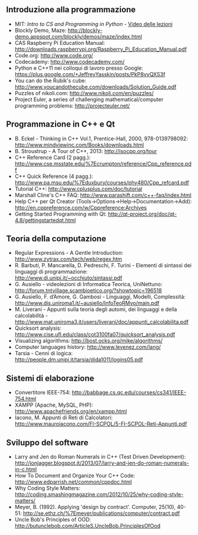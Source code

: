 ## Introduzione alla programmazione

- MIT: *Intro to CS and Programming in Python* - [Video delle lezioni](https://ocw.mit.edu/courses/electrical-engineering-and-computer-science/6-0001-introduction-to-computer-science-and-programming-in-python-fall-2016/lecture-videos/index.htm)
- Blockly Demo, Maze: <http://blockly-demo.appspot.com/blockly/demos/maze/index.html>
- CAS Raspberry Pi Education Manual: <http://downloads.raspberrypi.org/Raspberry_Pi_Education_Manual.pdf>
- Code.org: <http://www.code.org/>
- Codecademy: <http://www.codecademy.com/>
- Python e C++11 nei colloqui di lavoro presso Google: <https://plus.google.com/+JeffreyYasskin/posts/PkP8vvQXS3f>
- You can do the Rubik's cube: <http://www.youcandothecube.com/downloads/Solution_Guide.pdf>
- Puzzles of nikoli.com: <http://www.nikoli.com/en/puzzles/>
- Project Euler, a series of challenging mathematical/computer programming problems: <http://projecteuler.net/>

## Programmazione in C++ e Qt

- B. Eckel - Thinking in C++ Vol.1, Prentice-Hall, 2000, 978-0139798092: <http://www.mindviewinc.com/Books/downloads.html>
- B. Stroustrup - A Tour of C++, 2013: <http://isocpp.org/tour>
- C++ Reference Card (2 pagg.): <http://www.cse.msstate.edu/%7Ecrumpton/reference/Cpp_reference.pdf>
- C++ Quick Reference (4 pagg.): <http://www.pa.msu.edu/%7Eduxbury/courses/phy480/Cpp_refcard.pdf>
- Tutorial C++: <http://www.cplusplus.com/doc/tutorial>
- Marshall Cline's C++ FAQ: <http://www.parashift.com/c++-faq/index.html>
- Help C++ per Qt Creator (Tools-&gt;Options-&gt;Help-&gt;Documentation-&gt;Add): <http://en.cppreference.com/w/Cppreference:Archives>
- Getting Started Programming with Qt: <http://qt-project.org/doc/qt-4.8/gettingstartedqt.html>

## Teoria della computazione

- Regular Expressions - A Gentle Introduction: <http://www.zytrax.com/tech/web/regex.htm>
- R. Barbuti, P. Mancarella, D. Pedreschi, F. Turini - Elementi di sintassi dei linguaggi di programmazione: <http://www.di.unipi.it/~occhiuto/sintassi.pdf>
- G. Ausiello - videolezioni di Informatica Teorica, UniNettuno: <http://forum.tntvillage.scambioetico.org/?showtopic=196518>
- G. Ausiello, F. d’Amore, G. Gambosi - Linguaggi, Modelli, Complessità: <http://www.dis.uniroma1.it/~ausiello/InfoTeoRMvo/main.pdf>
- M. Liverani - Appunti sulla teoria degli automi, dei linguaggi e della calcolabilità - <http://www.mat.uniroma3.it/users/liverani/doc/appunti_calcolabilita.pdf>
- Quicksort analysis: <http://www.cise.ufl.edu/class/cot3100fa07/quicksort_analysis.pdf>
- Visualizing algorithms: <http://bost.ocks.org/mike/algorithms/>
- Computer languages history: <http://www.levenez.com/lang/>
- Tarsia - Cenni di logica: <http://people.dm.unipi.it/tarsia/dida1011/logins05.pdf>

## Sistemi di elaborazione

- Convertitore IEEE-754: <http://babbage.cs.qc.edu/courses/cs341/IEEE-754.html>
- XAMPP (Apache, MySQL, PHP): <http://www.apachefriends.org/en/xampp.html>
- Iacono, M. Appunti di Reti di Calcolatori: <http://www.mauroiacono.com/FI-SCPOL/5-FI-SCPOL-Reti-Appunti.pdf>

## Sviluppo del software

- Larry and Jen do Roman Numerals in C++ (Test Driven Development): <http://jonjagger.blogspot.it/2013/07/larry-and-jen-do-roman-numerals-in-c.html>
- How To Document and Organize Your C++ Code: <http://www.edparrish.net/common/cppdoc.html>
- Why Coding Style Matters: <http://coding.smashingmagazine.com/2012/10/25/why-coding-style-matters/>
- Meyer, B. (1992). Applying 'design by contract'. Computer, 25(10), 40-51: <http://se.ethz.ch/%7Emeyer/publications/computer/contract.pdf>
- Uncle Bob's Principles of OOD: <http://butunclebob.com/ArticleS.UncleBob.PrinciplesOfOod>
